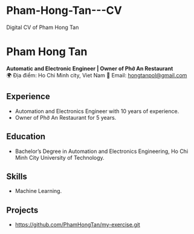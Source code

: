# Pham-Hong-Tan---CV
Digital CV of Pham Hong Tan
# Pham Hong Tan  
**Automatic and Electronic Engineer | Owner of Phở An Restaurant**  
🌍 Địa điểm: Ho Chi Minh city, Viet Nam
📧 Email: hongtanpol@gmail.com

## Experience  
- Automation and Electronics Engineer with 10 years of experience.
- Owner of Phở An Restaurant for 5 years.  

## Education 
- Bachelor’s Degree in Automation and Electronics Engineering, Ho Chi Minh City University of Technology.

## Skills  
- Machine Learning.

## Projects  
-  https://github.com/PhamHongTan/my-exercise.git
